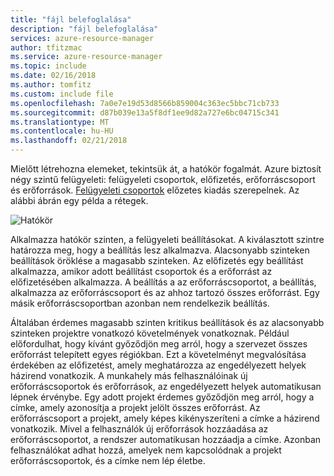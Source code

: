 ```yaml
---
title: "fájl belefoglalása"
description: "fájl belefoglalása"
services: azure-resource-manager
author: tfitzmac
ms.service: azure-resource-manager
ms.topic: include
ms.date: 02/16/2018
ms.author: tomfitz
ms.custom: include file
ms.openlocfilehash: 7a0e7e19d53d8566b859004c363ec5bbc71cb733
ms.sourcegitcommit: d87b039e13a5f8df1ee9d82a727e6bc04715c341
ms.translationtype: MT
ms.contentlocale: hu-HU
ms.lasthandoff: 02/21/2018
---
```

Mielőtt létrehozna elemeket, tekintsük át, a hatókör fogalmát. Azure biztosít négy szintű felügyeleti: felügyeleti csoportok, előfizetés, erőforráscsoport és erőforrások. [Felügyeleti csoportok](../articles/billing/billing-enterprise-mgmt-group-overview.md) előzetes kiadás szerepelnek. Az alábbi ábrán egy példa a rétegek.

![Hatókör](./media/resource-manager-governance-scope/scope-levels.png)

Alkalmazza hatókör szinten, a felügyeleti beállításokat. A kiválasztott szintre határozza meg, hogy a beállítás lesz alkalmazva. Alacsonyabb szinteken beállítások öröklése a magasabb szinteken. Az előfizetés egy beállítást alkalmazza, amikor adott beállítást csoportok és a erőforrást az előfizetésében alkalmazza. A beállítás a az erőforráscsoportot, a beállítás, alkalmazza az erőforráscsoport és az ahhoz tartozó összes erőforrást. Egy másik erőforráscsoportban azonban nem rendelkezik beállítás.

Általában érdemes magasabb szinten kritikus beállítások és az alacsonyabb szinteken projektre vonatkozó követelmények vonatkoznak. Például előfordulhat, hogy kívánt győződjön meg arról, hogy a szervezet összes erőforrást telepített egyes régiókban. Ezt a követelményt megvalósítása érdekében az előfizetést, amely meghatározza az engedélyezett helyek házirend vonatkozik. A munkahely más felhasználóinak új erőforráscsoportok és erőforrások, az engedélyezett helyek automatikusan lépnek érvénybe. Egy adott projekt érdemes győződjön meg arról, hogy a címke, amely azonosítja a projekt jelölt összes erőforrást. Az erőforráscsoport a projekt, amely képes kikényszeríteni a címke a házirend vonatkozik. Mivel a felhasználók új erőforrások hozzáadása az erőforráscsoportot, a rendszer automatikusan hozzáadja a címke. Azonban felhasználókat adhat hozzá, amelyek nem kapcsolódnak a projekt erőforráscsoportok, és a címke nem lép életbe.
